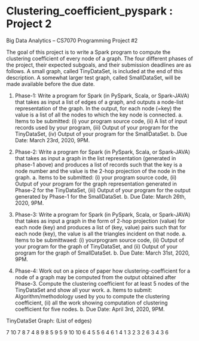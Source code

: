 # Clustering_coefficient_pyspark : Project 2 

Big Data Analytics – CS7070
Programming Project #2

The goal of this project is to write a Spark program to compute the clustering coefficient of every node of a graph. The four different phases of the project, their expected subgoals, and their submission deadlines are as follows. A small graph, called TinyDataSet, is included at the end of this description. A somewhat larger test graph, called SmallDataSet, will be made available before the due date.

1.	Phase-1: Write a program for Spark (in PySpark, Scala, or Spark-JAVA) that takes as input a list of edges of a graph, and outputs a node-list representation of the graph. In the output, for each node (=key) the value is a list of all the nodes to which the key node is connected.
a.	Items to be submitted: (i) your program source code, (ii) A list of input records used by your program, (iii) Output of your program for the TinyDataSet, (iv) Output of your program for the SmallDataSet.
b.	Due Date: March 23rd, 2020, 9PM.

2.	Phase-2: Write a program for Spark (in PySpark, Scala, or Spark-JAVA) that takes as input a graph in the list representation (generated in phase-1 above) and produces a list of records such that the key is a node number and the value is the 2-hop projection of the node in the graph.
a.	Items to be submitted: (i) your program source code, (ii) Output of your program for the graph representation generated in Phase-2 for the TinyDataSet, (iii) Output of your program for the output generated by Phase-1 for the SmallDataSet.
b.	Due Date: March 26th, 2020, 9PM.

3.	Phase-3: Write a program for Spark (in PySpark, Scala, or Spark-JAVA) that takes as input a graph in the form of 2-hop projection (value) for each node (key) and produces a list of (key, value) pairs such that for each node (key), the value is all the triangles incident on that node.
a.	Items to be submittwaed: (i) yourprogram source code, (ii) Output of your program for the graph of TinyDataSet, and (ii) Output of your program for the graph of SmallDataSet.
b.	Due Date: March 31st, 2020, 9PM.

4.	Phase-4: Work out on a piece of paper how clustering-coefficient for a node of a graph may be computed from the output obtained after Phase-3. Compute the clustering coefficient for at least 5 nodes of the TinyDataSet and show all your work.
a.	Items to submit: Algorithm/methodology used by you to compute the clustering coefficient, (ii) all the work showing computation of clustering coefficient for five nodes.
b.	Due Date: April 3rd, 2020, 9PM.



TinyDataSet Graph: (List of edges)

7  10
7  8
7  4
8  9
8  5
9  5
9 10
10  6
4  5
5  6
4  6
1  4
1  3
2  3
2  6
3  4
3  6









